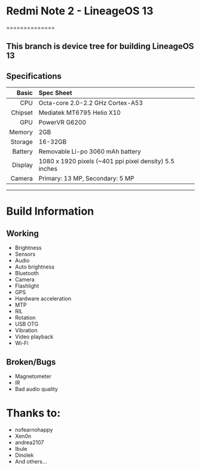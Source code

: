 # Redmi Note 2 -  LineageOS 13
==============

This branch is device tree for building LineageOS 13
---

## Specifications


Basic   | Spec Sheet
-------:|:-------------------------
CPU     | Octa-core 2.0-2.2 GHz Cortex-A53
Chipset | Mediatek MT6795 Helio X10
GPU     | PowerVR G6200
Memory  | 2GB 
Storage | 16-32GB
Battery | Removable Li-po 3060 mAh battery
Display | 1080 x 1920 pixels (~401 ppi pixel density) 5.5 inches
Camera  | Primary: 13 MP, Secondary: 5 MP

---


# Build Information

## Working
 * Brightness
 * Sensors
 * Audio
 * Auto brightness
 * Bluetooth
 * Camera
 * Flashlight
 * GPS
 * Hardware acceleration
 * MTP
 * RIL
 * Rotation
 * USB OTG
 * Vibration
 * Video playback
 * Wi-Fi
 
## Broken/Bugs
 * Magnetometer
 * IR
 * Bad audio quality
 
# Thanks to:
 
 * nofearnohappy
 * Xen0n
 * andrea2107
 * Ibule 
 * Dinolek
 * And others...
